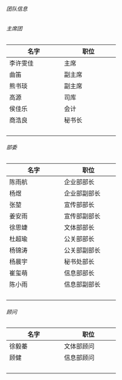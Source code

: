 ###### 团队信息
###### 主席团
|名字|职位|
| ----------- | ----------- |
|李许雯佳|主席|
|曲笛|副主席|
|熊书琰|副主席|
|高源|司库|
|侯佳乐|会计|
|商浩良|秘书长|
|&nbsp;&nbsp;&nbsp;&nbsp;&nbsp;&nbsp;&nbsp;&nbsp;&nbsp;&nbsp;&nbsp;&nbsp;&nbsp;&nbsp;&nbsp;&nbsp;&nbsp;&nbsp;&nbsp;&nbsp;&nbsp;&nbsp;&nbsp;&nbsp;&nbsp;&nbsp;&nbsp;&nbsp;&nbsp;&nbsp;|&nbsp;&nbsp;&nbsp;&nbsp;&nbsp;&nbsp;&nbsp;&nbsp;&nbsp;&nbsp;&nbsp;&nbsp;&nbsp;&nbsp;&nbsp;&nbsp;&nbsp;&nbsp;&nbsp;&nbsp;&nbsp;&nbsp;&nbsp;&nbsp;&nbsp;&nbsp;&nbsp;&nbsp;&nbsp;&nbsp;|

###### 部委

|名字|职位|
| ----------- | ----------- |
|陈雨航|企业部部长|
|杨煜|企业部副部长|
|张堃|宣传部部长|
|姜安雨|宣传部副部长|
|徐思婕|文体部部长|
|杜超瑜|公关部部长|
|杨锦涛|公关部副部长|
|杨晨宇|秘书处部长|
|崔玺萌|信息部部长|
|陈小雨|信息部副部长|
|&nbsp;&nbsp;&nbsp;&nbsp;&nbsp;&nbsp;&nbsp;&nbsp;&nbsp;&nbsp;&nbsp;&nbsp;&nbsp;&nbsp;&nbsp;&nbsp;&nbsp;&nbsp;&nbsp;&nbsp;&nbsp;&nbsp;&nbsp;&nbsp;&nbsp;&nbsp;&nbsp;&nbsp;&nbsp;&nbsp;|&nbsp;&nbsp;&nbsp;&nbsp;&nbsp;&nbsp;&nbsp;&nbsp;&nbsp;&nbsp;&nbsp;&nbsp;&nbsp;&nbsp;&nbsp;&nbsp;&nbsp;&nbsp;&nbsp;&nbsp;&nbsp;&nbsp;&nbsp;&nbsp;&nbsp;&nbsp;&nbsp;&nbsp;&nbsp;&nbsp;|

###### 顾问
|名字|职位|
| ----------- | ----------- |
|徐毅蓁|文体部顾问|
|顾健|信息部顾问|
|&nbsp;&nbsp;&nbsp;&nbsp;&nbsp;&nbsp;&nbsp;&nbsp;&nbsp;&nbsp;&nbsp;&nbsp;&nbsp;&nbsp;&nbsp;&nbsp;&nbsp;&nbsp;&nbsp;&nbsp;&nbsp;&nbsp;&nbsp;&nbsp;&nbsp;&nbsp;&nbsp;&nbsp;&nbsp;&nbsp;|&nbsp;&nbsp;&nbsp;&nbsp;&nbsp;&nbsp;&nbsp;&nbsp;&nbsp;&nbsp;&nbsp;&nbsp;&nbsp;&nbsp;&nbsp;&nbsp;&nbsp;&nbsp;&nbsp;&nbsp;&nbsp;&nbsp;&nbsp;&nbsp;&nbsp;&nbsp;&nbsp;&nbsp;&nbsp;&nbsp;|
